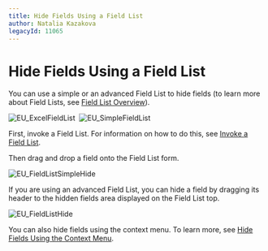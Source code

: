 ```yaml
---
title: Hide Fields Using a Field List
author: Natalia Kazakova
legacyId: 11065
---
```

# Hide Fields Using a Field List
You can use a simple or an advanced Field List to hide fields (to learn more about Field Lists, see [Field List Overview](../../field-list-overview.md)).

![EU_ExcelFieldList](../../../../images/img15860.png)&nbsp;&nbsp;![EU_SimpleFieldList](../../../../images/img15873.png)

First, invoke a Field List. For information on how to do this, see [Invoke a Field List](../../field-list/invoke-a-field-list.md).

Then drag and drop a field onto the Field List form.

![EU_FieldListSimpleHide](../../../../images/img15867.png)

If you are using an advanced Field List, you can hide a field by dragging its header to the hidden fields area displayed on the Field List top.

![EU_FieldListHide](../../../../images/img15863.png)

You can also hide fields using the context menu. To learn more, see [Hide Fields Using the Context Menu](hide-fields-using-the-context-menu.md).